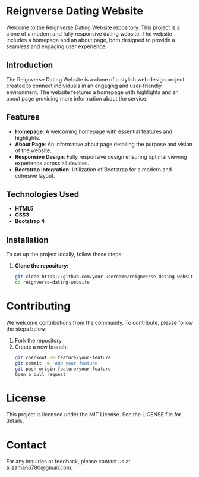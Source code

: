 # Reignverse Dating Website

Welcome to the Reignverse Dating Website repository. This project is a clone of a modern and fully responsive dating website. The website includes a homepage and an about page, both designed to provide a seamless and engaging user experience.

## Introduction

The Reignverse Dating Website is a clone of a stylish web design project created to connect individuals in an engaging and user-friendly environment. The website features a homepage with highlights and an about page providing more information about the service.

## Features

- **Homepage**: A welcoming homepage with essential features and highlights.
- **About Page**: An informative about page detailing the purpose and vision of the website.
- **Responsive Design**: Fully responsive design ensuring optimal viewing experience across all devices.
- **Bootstrap Integration**: Utilization of Bootstrap for a modern and cohesive layout.

## Technologies Used

- **HTML5**
- **CSS3**
- **Bootstrap 4**

## Installation

To set up the project locally, follow these steps:

1. **Clone the repository:**
   ```bash
   git clone https://github.com/your-username/reignverse-dating-website.git
   cd reignverse-dating-website
   
# Contributing

We welcome contributions from the community. To contribute, please follow the steps below:

1. Fork the repository.
2. Create a new branch:
   ```bash
   git checkout -b feature/your-feature
   git commit -m 'Add your feature'
   git push origin feature/your-feature
   Open a pull request

# License
This project is licensed under the MIT License. See the LICENSE file for details.

# Contact
For any inquiries or feedback, please contact us at alizaman6780@gmail.com.
